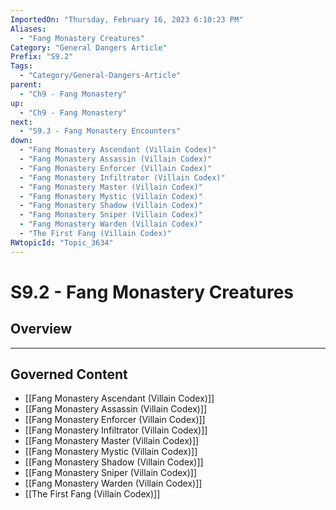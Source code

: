 ```yaml
---
ImportedOn: "Thursday, February 16, 2023 6:10:23 PM"
Aliases:
  - "Fang Monastery Creatures"
Category: "General Dangers Article"
Prefix: "S9.2"
Tags:
  - "Category/General-Dangers-Article"
parent:
  - "Ch9 - Fang Monastery"
up:
  - "Ch9 - Fang Monastery"
next:
  - "S9.3 - Fang Monastery Encounters"
down:
  - "Fang Monastery Ascendant (Villain Codex)"
  - "Fang Monastery Assassin (Villain Codex)"
  - "Fang Monastery Enforcer (Villain Codex)"
  - "Fang Monastery Infiltrator (Villain Codex)"
  - "Fang Monastery Master (Villain Codex)"
  - "Fang Monastery Mystic (Villain Codex)"
  - "Fang Monastery Shadow (Villain Codex)"
  - "Fang Monastery Sniper (Villain Codex)"
  - "Fang Monastery Warden (Villain Codex)"
  - "The First Fang (Villain Codex)"
RWtopicId: "Topic_3634"
---
```

# S9.2 - Fang Monastery Creatures
## Overview
---
## Governed Content
- [[Fang Monastery Ascendant (Villain Codex)]]
- [[Fang Monastery Assassin (Villain Codex)]]
- [[Fang Monastery Enforcer (Villain Codex)]]
- [[Fang Monastery Infiltrator (Villain Codex)]]
- [[Fang Monastery Master (Villain Codex)]]
- [[Fang Monastery Mystic (Villain Codex)]]
- [[Fang Monastery Shadow (Villain Codex)]]
- [[Fang Monastery Sniper (Villain Codex)]]
- [[Fang Monastery Warden (Villain Codex)]]
- [[The First Fang (Villain Codex)]]

